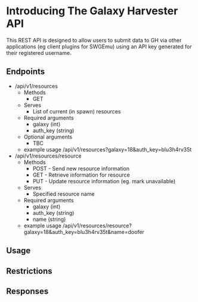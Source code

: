 # Introducing The Galaxy Harvester API
This REST API is designed to allow users to submit data to GH via other applications (eg client plugins for SWGEmu) using an API key generated for their registered username.

## Endpoints
- /api/v1/resources
    - Methods
        - GET
    - Serves
        - List of current (in spawn) resources
    - Required arguments
        - galaxy (int)
        - auth_key (string)
    - Optional arguments
        - TBC
    - example usage /api/v1/resources?galaxy=18&auth_key=blu3h4rv35t
- /api/v1/resources/resource
    - Methods
        - POST - Send new resource information
        - GET - Retrieve information for resource
        - PUT - Update resource information (eg. mark unavailable)
    - Serves
        - Specified resource name
    - Required arguments
        - galaxy (int)
        - auth_key (string)
        - name (string)
    - example usage /api/v1/resources/resource?galaxy=18&auth_key=blu3h4rv35t&name=doofer

## Usage


## Restrictions


## Responses